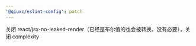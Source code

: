 ```yaml
---
'@qiuxc/eslint-config': patch
---
```


关闭 react/jsx-no-leaked-render（已经是布尔值的也会被转换，没有必要），关闭 complexity
